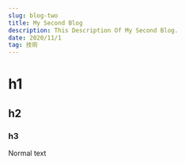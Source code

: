 ```yaml
---
slug: blog-two
title: My Second Blog
description: This Description Of My Second Blog.
date: 2020/11/1
tag: 技術
---
```


# h1

## h2

### h3

Normal text
